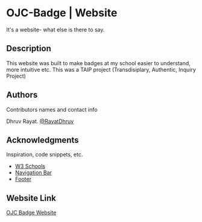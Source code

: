 # OJC-Badge | Website

It's a website- what else is there to say.

## Description

This website was built to make badges at my school easier to understand, more intuitive etc. This was a TAIP project (Transdisiplary, Authentic, Inquiry Project)

## Authors

Contributors names and contact info

Dhruv Rayat. [@RayatDhruv](https://twitter.com/rayatdhruv)

## Acknowledgments

Inspiration, code snippets, etc.

- [W3 Schools](https://www.w3schools.com/)
- [Navigation Bar](https://www.youtube.com/watch?v=PwWHL3RyQgk)
- [Footer](https://www.youtube.com/watch?v=YOb67OKw62s&t)

## Website Link

[OJC Badge Website](https://dhruv-rayat1.github.io/OJC-Badges-Website/)

